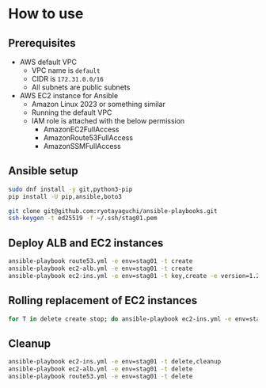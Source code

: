 # How to use

## Prerequisites
- AWS default VPC
   - VPC name is `default`
   - CIDR is `172.31.0.0/16`
   - All subnets are public subnets
- AWS EC2 instance for Ansible
   - Amazon Linux 2023 or something similar
   - Running the default VPC
   - IAM role is attached with the below permission
      - AmazonEC2FullAccess
      - AmazonRoute53FullAccess
      - AmazonSSMFullAccess

## Ansible setup
```bash
sudo dnf install -y git,python3-pip
pip install -U pip,ansible,boto3

git clone git@github.com:ryotayaguchi/ansible-playbooks.git
ssh-keygen -t ed25519 -f ~/.ssh/stag01.pem
```

## Deploy ALB and EC2 instances
```bash
ansible-playbook route53.yml -e env=stag01 -t create
ansible-playbook ec2-alb.yml -e env=stag01 -t create
ansible-playbook ec2-ins.yml -e env=stag01 -t key,create -e version=1.24
```

## Rolling replacement of EC2 instances
```bash
for T in delete create stop; do ansible-playbook ec2-ins.yml -e env=stag01 -t ${T} -e version=1.25; done
```

## Cleanup
```bash
ansible-playbook ec2-ins.yml -e env=stag01 -t delete,cleanup
ansible-playbook ec2-alb.yml -e env=stag01 -t delete
ansible-playbook route53.yml -e env=stag01 -t delete
```
